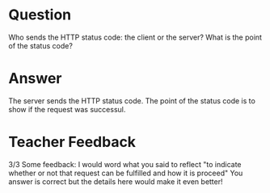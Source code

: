 # Question

Who sends the HTTP status code: the client or the server? What is the point of the status code?

# Answer

The server sends the HTTP status code. The point of the status code is to show if the request was successul.

# Teacher Feedback
3/3
Some feedback: I would word what you said to reflect "to indicate whether or not that request can be fulfilled and how it is proceed"
You answer is correct but the details here would make it even better!
